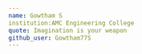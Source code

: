 ```yaml
---
name: Gowtham S
institution:AMC Engineering College
quote: Imagination is your weapon
github_user: Gowtham77S
---
```

